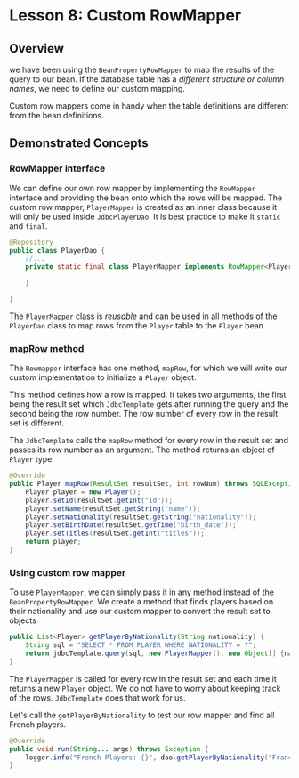 # Lesson 8: Custom RowMapper

## Overview

we have been using the `BeanPropertyRowMapper` to map the results of the query to our bean. If the database table has a _different structure or column names_, we need to define our custom mapping.

Custom row mappers come in handy when the table definitions are different from the bean definitions.

## Demonstrated Concepts

### RowMapper interface

We can define our own row mapper by implementing the `RowMapper` interface and providing the bean onto which the rows will be mapped. The custom row mapper, `PlayerMapper` is created as an inner class because it will only be used inside `JdbcPlayerDao`. It is best practice to make it `static` and `final`.

```java
@Repository
public class PlayerDao {
    //...
    private static final class PlayerMapper implements RowMapper<Player> {

    }

}
```

The `PlayerMapper` class is _reusable_ and can be used in all methods of the `PlayerDao` class to map rows from the `Player` table to the `Player` bean.

### mapRow method

The `Rowmapper` interface has one method, `mapRow`, for which we will write our custom implementation to initialize a `Player` object. 

This method defines how a row is mapped. It takes two arguments, the first being the result set which `JdbcTemplate` gets after running the query and the second being the row number. The row number of every row in the result set is different. 

The `JdbcTemplate` calls the `mapRow` method for every row in the result set and passes its row number as an argument. The method returns an object of `Player` type.

```java
@Override
public Player mapRow(ResultSet resultSet, int rowNum) throws SQLException {
    Player player = new Player();
    player.setId(resultSet.getInt("id"));
    player.setName(resultSet.getString("name"));
    player.setNationality(resultSet.getString("nationality"));
    player.setBirthDate(resultSet.getTime("birth_date"));
    player.setTitles(resultSet.getInt("titles"));
    return player; 
}
```

### Using custom row mapper

To use `PlayerMapper`, we can simply pass it in any method instead of the `BeanPropertyRowMapper`. We create a method that finds players based on their nationality and use our custom mapper to convert the result set to objects

```java
public List<Player> getPlayerByNationality(String nationality) {
    String sql = "SELECT * FROM PLAYER WHERE NATIONALITY = ?";
    return jdbcTemplate.query(sql, new PlayerMapper(), new Object[] {nationality});
}
```

The `PlayerMapper` is called for every row in the result set and each time it returns a new `Player` object. We do not have to worry about keeping track of the rows. `JdbcTemplate` does that work for us.

Let's call the `getPlayerByNationality` to test our row mapper and find all French players.

```java
@Override
public void run(String... args) throws Exception {
    logger.info("French Players: {}", dao.getPlayerByNationality("France"));
}
```


